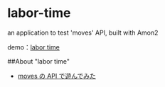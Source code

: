 labor-time
==========

an application to test 'moves' API, built with Amon2

demo：[labor time](http://labortime.k1ch1.com)

##About "labor time"  
* [moves の API で遊んでみた](http://m0t0k1ch1st0ry.com/blog/2013/08/29/moves-api)
